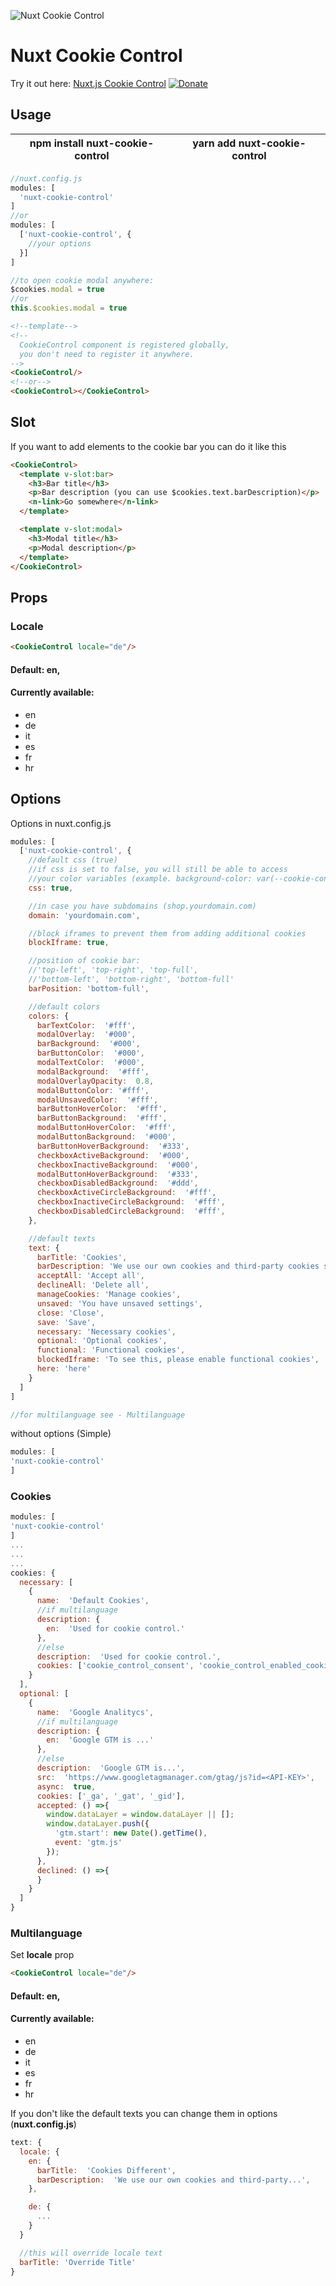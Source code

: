 ![Nuxt Cookie Control](https://drive.google.com/a/broj42.com/uc?id=12TegiHCNYG1NO84CmQ2CfMAzzn-5o027)
# Nuxt Cookie Control
Try it out here:
[Nuxt.js Cookie Control](https://codesandbox.io/s/vkwqmm577)
[![Donate](https://www.paypalobjects.com/en_US/i/btn/btn_donateCC_LG.gif)](https://www.paypal.com/cgi-bin/webscr?cmd=_s-xclick&hosted_button_id=TWVDUDL8TZRN4&source=url)
## Usage
| npm install nuxt-cookie-control | yarn add nuxt-cookie-control |
|--|--|
```javascript
//nuxt.config.js
modules: [
  'nuxt-cookie-control'
]
//or
modules: [
  ['nuxt-cookie-control', {
    //your options
  }]
]

//to open cookie modal anywhere:
$cookies.modal = true
//or
this.$cookies.modal = true
```
```html
<!--template-->
<!--
  CookieControl component is registered globally,
  you don't need to register it anywhere.
-->
<CookieControl/>
<!--or-->
<CookieControl></CookieControl>
```
## Slot
If you want to add elements to the cookie bar you can do it like this
```html
<CookieControl>
  <template v-slot:bar>
    <h3>Bar title</h3>
    <p>Bar description (you can use $cookies.text.barDescription)</p>
    <n-link>Go somewhere</n-link>
  </template>

  <template v-slot:modal>
    <h3>Modal title</h3>
    <p>Modal description</p>
  </template>
</CookieControl>
```

## Props
### Locale
```html
<CookieControl locale="de"/>
```
#### Default: en,
#### Currently available: 
- en
- de
- it
- es
- fr
- hr

## Options
Options in nuxt.config.js
```javascript
modules: [
  ['nuxt-cookie-control', {
    //default css (true)
    //if css is set to false, you will still be able to access
    //your color variables (example. background-color: var(--cookie-control-barBackground))
    css: true,

    //in case you have subdomains (shop.yourdomain.com)
    domain: 'yourdomain.com',

    //block iframes to prevent them from adding additional cookies
    blockIframe: true,

    //position of cookie bar:
    //'top-left', 'top-right', 'top-full',
    //'bottom-left', 'bottom-right', 'bottom-full'
    barPosition: 'bottom-full',

    //default colors
    colors: {
      barTextColor:  '#fff',
      modalOverlay:  '#000',
      barBackground:  '#000',
      barButtonColor:  '#000',
      modalTextColor:  '#000',
      modalBackground:  '#fff',
      modalOverlayOpacity:  0.8,
      modalButtonColor: '#fff',
      modalUnsavedColor:  '#fff',
      barButtonHoverColor:  '#fff',
      barButtonBackground:  '#fff',
      modalButtonHoverColor:  '#fff',
      modalButtonBackground:  '#000',
      barButtonHoverBackground:  '#333',
      checkboxActiveBackground:  '#000',
      checkboxInactiveBackground:  '#000',
      modalButtonHoverBackground:  '#333',
      checkboxDisabledBackground:  '#ddd',
      checkboxActiveCircleBackground:  '#fff',
      checkboxInactiveCircleBackground:  '#fff',
      checkboxDisabledCircleBackground:  '#fff',
    },

    //default texts
    text: {
      barTitle: 'Cookies',
      barDescription: 'We use our own cookies and third-party cookies so that we can show you this website and better understand how you use it, with a view to improving the services we offer. If you continue browsing, we consider that you have accepted the cookies.',
      acceptAll: 'Accept all',
      declineAll: 'Delete all',
      manageCookies: 'Manage cookies',
      unsaved: 'You have unsaved settings',
      close: 'Close',
      save: 'Save',
      necessary: 'Necessary cookies',
      optional: 'Optional cookies',
      functional: 'Functional cookies',
      blockedIframe: 'To see this, please enable functional cookies',
      here: 'here'
    }
  ]
]

//for multilanguage see - Multilanguage
```
without options (Simple)
```javascript
modules: [
'nuxt-cookie-control'
]
```
### Cookies
```javascript
modules: [
'nuxt-cookie-control'
]
...
...
...
cookies: {
  necessary: [
    {
      name:  'Default Cookies',
      //if multilanguage
      description: {
        en:  'Used for cookie control.'
      },
      //else
      description:  'Used for cookie control.',
      cookies: ['cookie_control_consent', 'cookie_control_enabled_cookies']
    }
  ],
  optional: [
    {
      name:  'Google Analitycs',
      //if multilanguage
      description: {
        en:  'Google GTM is ...'
      },
      //else
      description:  'Google GTM is...',
      src:  'https://www.googletagmanager.com/gtag/js?id=<API-KEY>',
      async:  true,
      cookies: ['_ga', '_gat', '_gid'],
      accepted: () =>{
        window.dataLayer = window.dataLayer || [];
        window.dataLayer.push({
          'gtm.start': new Date().getTime(),
          event: 'gtm.js'
        });
      },
      declined: () =>{
      }
    }
  ]
}
```
### Multilanguage
Set **locale** prop
```html
<CookieControl locale="de"/>
```
#### Default: en,
#### Currently available: 
- en
- de
- it
- es
- fr
- hr

If you don't like the default texts you can change them in options (**nuxt.config.js**)
```javascript
text: {
  locale: {
    en: {
      barTitle:  'Cookies Different',
      barDescription:  'We use our own cookies and third-party...',
    },

    de: {
      ...
    }
  }

  //this will override locale text
  barTitle: 'Override Title'
}
```